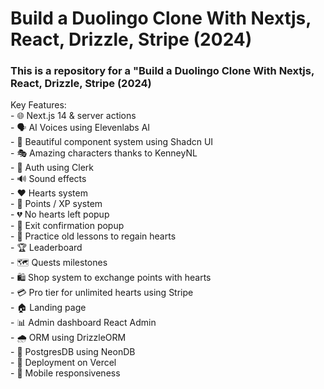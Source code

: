 <h1>Build a Duolingo Clone With Nextjs, React, Drizzle, Stripe (2024)</h1>
<h3>This is a repository for a "Build a Duolingo Clone With Nextjs, React, Drizzle, Stripe (2024)</h3>
Key Features:<br>
- 🌐 Next.js 14 & server actions<br>
- 🗣 AI Voices using Elevenlabs AI<br>
- 🎨 Beautiful component system using Shadcn UI<br>
- 🎭 Amazing characters thanks to KenneyNL<br>
- 🔐 Auth using Clerk<br>
- 🔊 Sound effects<br>
- ❤️ Hearts system<br>
- 🌟 Points / XP system<br>
- 💔 No hearts left popup<br>
- 🚪 Exit confirmation popup<br>
- 🔄 Practice old lessons to regain hearts<br>
- 🏆 Leaderboard<br>
- 🗺 Quests milestones<br>
- 🛍 Shop system to exchange points with hearts<br>
- 💳 Pro tier for unlimited hearts using Stripe<br>
- 🏠 Landing page<br>
- 📊 Admin dashboard React Admin<br>
- 🌧 ORM using DrizzleORM<br>
- 💾 PostgresDB using NeonDB<br>
- 🚀 Deployment on Vercel<br>
- 📱 Mobile responsiveness<br>


